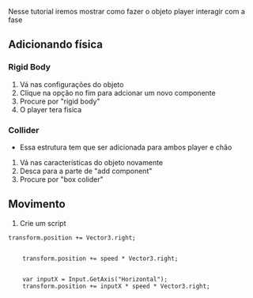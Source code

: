 Nesse tutorial iremos mostrar como fazer o objeto player interagir com a fase

## Adicionando física

### Rigid Body
1. Vá nas configurações do objeto
2. Clique na opção no fim para adcionar um novo componente
3. Procure por "rigid body"
4. O player tera fisica

### Collider
- Essa estrutura tem que ser adicionada para ambos player e chão
  
1. Vá nas características do objeto novamente
2. Desca para a parte de "add component"
3. Procure por "box colider"





## Movimento

1. Crie um script



```
transform.position += Vector3.right;


    transform.position += speed * Vector3.right;


    var inputX = Input.GetAxis("Horizontal");
    transform.position += inputX * speed * Vector3.right;

   ```
